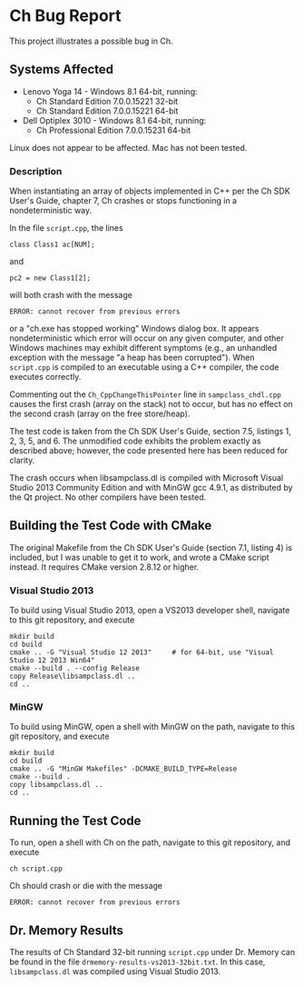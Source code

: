 # Ch Bug Report

This project illustrates a possible bug in Ch.

## Systems Affected

* Lenovo Yoga 14 - Windows 8.1 64-bit, running:
    * Ch Standard Edition 7.0.0.15221 32-bit
    * Ch Standard Edition 7.0.0.15221 64-bit
* Dell Optiplex 3010 - Windows 8.1 64-bit, running:
	* Ch Professional Edition 7.0.0.15231 64-bit

Linux does not appear to be affected. Mac has not been tested.

### Description

When instantiating an array of objects implemented in C++ per the Ch SDK User's
Guide, chapter 7, Ch crashes or stops functioning in a nondeterministic way.

In the file ```script.cpp```, the lines

    class Class1 ac[NUM];

and

	pc2 = new Class1[2];

will both crash with the message

	ERROR: cannot recover from previous errors

or a "ch.exe has stopped working" Windows dialog box. It appears
nondeterministic which error will occur on any given computer, and other
Windows machines may exhibit different symptoms (e.g., an unhandled exception
with the message "a heap has been corrupted"). When ```script.cpp``` is
compiled to an executable using a C++ compiler, the code executes correctly.

Commenting out the ```Ch_CppChangeThisPointer``` line in
```sampclass_chdl.cpp``` causes the first crash (array on the stack) not to
occur, but has no effect on the second crash (array on the free store/heap).

The test code is taken from the Ch SDK User's Guide, section 7.5, listings 1,
2, 3, 5, and 6. The unmodified code exhibits the problem exactly as described
above; however, the code presented here has been reduced for clarity.

The crash occurs when libsampclass.dl is compiled with Microsoft Visual Studio
2013 Community Edition and with MinGW gcc 4.9.1, as distributed by the Qt
project. No other compilers have been tested.

## Building the Test Code with CMake

The original Makefile from the Ch SDK User's Guide (section 7.1, listing 4) is
included, but I was unable to get it to work, and wrote a CMake script instead.
It requires CMake version 2.8.12 or higher.

### Visual Studio 2013

To build using Visual Studio 2013, open a VS2013 developer shell, navigate to
this git repository, and execute

	mkdir build
	cd build
	cmake .. -G "Visual Studio 12 2013"		# for 64-bit, use "Visual Studio 12 2013 Win64"
	cmake --build . --config Release
	copy Release\libsampclass.dl ..
	cd ..

### MinGW

To build using MinGW, open a shell with MinGW on the path, navigate to this git
repository, and execute

	mkdir build
	cd build
	cmake .. -G "MinGW Makefiles" -DCMAKE_BUILD_TYPE=Release
	cmake --build .
	copy libsampclass.dl ..
	cd ..

## Running the Test Code

To run, open a shell with Ch on the path, navigate to this git repository, and
execute

	ch script.cpp

Ch should crash or die with the message

	ERROR: cannot recover from previous errors

## Dr. Memory Results

The results of Ch Standard 32-bit running ```script.cpp``` under Dr. Memory can
be found in the file ```drmemory-results-vs2013-32bit.txt```. In this case,
```libsampclass.dl``` was compiled using Visual Studio 2013.